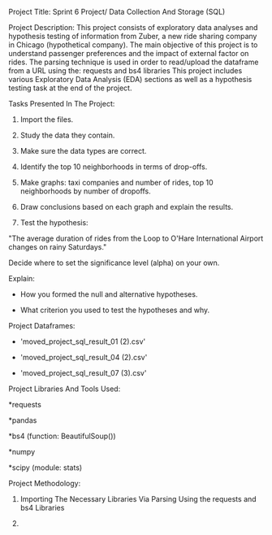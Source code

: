 Project Title: Sprint 6 Project/ Data Collection And Storage (SQL) 

Project Description: This project consists of exploratory data analyses and hypothesis testing of information from Zuber, a new ride sharing company in Chicago (hypothetical company). 
The main objective of this project is to understand passenger preferences and the impact of external factor on rides.  The parsing technique is used in order to read/upload the dataframe from a URL using the: requests and bs4 libraries This project includes various Exploratory Data Analysis (EDA) sections as well as a hypothesis testing task at the end of the project. 

Tasks Presented In The Project: 

1) Import the files.
 
2) Study the data they contain.
   
3) Make sure the data types are correct.
   
5) Identify the top 10 neighborhoods in terms of drop-offs.
 
6) Make graphs: taxi companies and number of rides, top 10 neighborhoods by number of dropoffs.

7) Draw conclusions based on each graph and explain the results.

8) Test the hypothesis:

"The average duration of rides from the Loop to O'Hare International Airport changes on rainy Saturdays."

Decide where to set the significance level (alpha) on your own.

Explain:

* How you formed the null and alternative hypotheses.

* What criterion you used to test the hypotheses and why.


Project Dataframes: 

* 'moved_project_sql_result_01 (2).csv'

* 'moved_project_sql_result_04 (2).csv'

* 'moved_project_sql_result_07 (3).csv'


Project Libraries And Tools Used: 

*requests

*pandas 

*bs4 (function: BeautifulSoup())

*numpy 

*scipy (module: stats)

Project Methodology: 

1) Importing The Necessary Libraries Via Parsing Using the requests and bs4 Libraries

2) 

